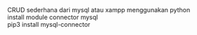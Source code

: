 CRUD sederhana dari mysql atau xampp menggunakan python <br>
install module connector mysql <br>
pip3 install mysql-connector